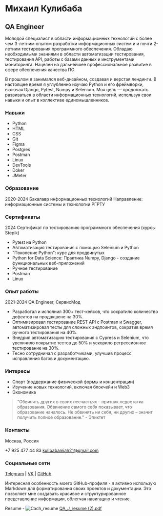 # Михаил Кулибаба
## QA Engineer

Молодой специалист в области информационных технологий с более чем 3-летним опытом разработки информационных систем и и почти 2-летним тестирования программного обеспечения. Обладаю необходимыми знаниями в области автоматизации тестирования, тестирования API, работы с базами данных и инструментами мониторинга. Нацелен на дальнейшее профессиональное развитие в сфере обеспечения качества ПО.


В прошлом я занимался веб-дизайном, создавая и верстая лендинги. В настоящее время я углубленно изучаю Python и его фреймворки, включая Django, Pytest, Numpy и Selenium. Моя цель — продолжать развиваться в области информационных технологий, используя свои навыки и опыт в коллективе единомышленников.

### Навыки
- Python
- HTML
- CSS
- Git
- Figma
- Postgres
- Postman
- Linux
- DevTools
- Doker
- JMeter

### Образование
2020-2024
Бакалавр информационных технологий
Направление: информационные системы и технологии
РГРТУ

### Сертификаты
2024
Сертификат по тестированию программного обеспечения (курсы Stepik)
- Pytest на Python
- Автоматизация тестирования с помощью Selenium и Python
- "Поколение Python": курс для продвинутых
- Python for Data Science: Практика Numpy, Django - создание функциональных веб-приложений
- Ручное тестирование
- Postman
- Linux

### Опыт работы
2021-2024
 QA Engineer, СервисМод
- Разработал и исполнил 300+ тест-кейсов, что сократило количество дефектов на продакшене на 30%.
- Оптимизировал тестирование REST API с Postman и Swagger, автоматизировал тесты для сложных эндпоинтов, сократив время ручного тестирования на 40%.
- Внедрил автоматизацию тестирования с Cypress и Selenium, что увеличило покрытие тестов до 50% и ускорило регрессионное тестирование на 30%.
- Тесно сотрудничал с разработчиками, улучшив процесс исправления багов и документацию.
                      


### Интересы
- Спорт (поддержание физической формы и концентрации)
- Изучение новых технологий, включая блокчейн и Web3
- Экономика

> "Обвинять других в своих несчастьях – признак недостатка образования. Обвинение самого себя показывает, что образование началось. Не обвинять ни себя, ни других – значит получить полное образование." - Эпиктет

### Контакты
Москва, Россия

+7 925 477 44 83
kulibabamiah21@gmail.com


### Социальные сети
[Telegram](https://t.me/jolly_corps) | [VK](https://vk.com/id123456789) | [GitHub](https://github.com/kulibabamiah21)

Интересная особенность моего GitHub-профиля - я активно использую Markdown для форматирования своих проектов и документации. Это позволяет мне создавать красивое и структурированное представление информации, облегчая навигацию и чтение.    

Resume - 
![Cach_resume](https://github.com/21michael21/Resume/assets/91207739/c1574695-0cc8-4298-baf8-d03293f7fe32)
[QA_J_resume (2).pdf](https://github.com/user-attachments/files/16922301/QA_J_resume.2.pdf)



